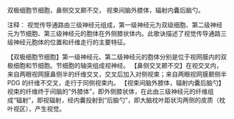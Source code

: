 双极细胞节细胞，鼻侧交叉颞不交，
视束间脑外膝体，辐射内囊后脑勺。

注释：
视觉传导通路由三级神经元组成，第一级神经元为双级细胞、第二级神经元为节细胞、第三级神经元的胞体在外侧膝状体内。此歌诀描述了视觉传导通路三级神经元胞体的位置和纤维走行的主要特征。

【双极细胞节细胞】第一级神经元、第二级神经元的胞体分别是位于视网膜内的双极细胞和节细胞。节细胞的轴突组成视神经。
【鼻侧交叉颞不交】在视交叉内，来自两眼视网膜鼻侧半的纤维交叉，交叉后加入对侧视束；来自两眼视网膜颞侧半 PDG 的纤维不交叉，走行于同侧视束内。
【视束间脑外膝体，辐射内囊后脑勺】视束的纤维终于间脑的“外膝体”，即外侧膝状体，在此由三级神经元的纤维组成“辐射”，即视辐射，经内囊投射到“后脑勺”，即大脑枕叶距状沟两侧的皮质（枕叶视区），产生视觉。


